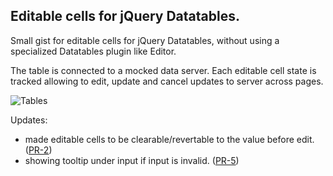 ## Editable cells for jQuery Datatables.

Small gist for editable cells for jQuery Datatables, without using a specialized Datatables plugin like Editor.

The table is connected to a mocked  data server. Each editable cell state is tracked allowing to edit, update and cancel updates to server across pages. 

![Tables](https://user-images.githubusercontent.com/10284893/103467484-074ed600-4d58-11eb-91c2-906fbbcc7063.gif)

Updates:
- made editable cells to be clearable/revertable to the value before edit.([PR-2](https://github.com/criske/editable-datatable/pull/2))
- showing tooltip under input if input is invalid. ([PR-5](https://github.com/criske/editable-datatable/pull/5))
